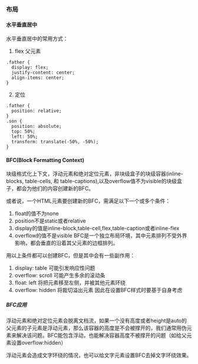 ### 布局
#### 水平垂直居中
水平垂直居中的常用方式：
1. flex
父元素
```
.father {
  display: flex;
  justify-content: center;
  align-items: center;
}
```

2. 定位
```
.father {
  position: relative;
}
.son {
  position: absolute;
  top: 50%;
  left: 50%;
  transform: translate(-50%, -50%);
}
```

#### BFC(Block Formatting Context)
块级格式化上下文，浮动元素和绝对定位元素，非块级盒子的块级容器(inline-blocks, table-cells, 和 table-captions),以及overflow值不为visible的块级盒子，都会为他们的内容创建新的BFC。

或者说，一个HTML元素要创建新的BFC，需满足以下一个或多个条件：
1. float的值不为none
2. position不是static或者relative
3. display的值是inline-block,table-cell,flex,table-caption或者inline-flex
4. overflow的值不是visible
BFC是一个独立布局环境，其中元素排列不受外界影响，都会垂直的沿着其父元素的边框排列。

用以上条件都可以创建BFC，但是其中会有一些副作用：
1. display: table 可能引发响应性问题
2. overflow: scroll 可能产生多余的滚动条
3. float: left 将把元素移至左侧，并被其他元素环绕
4. overflow: hidden 将裁切溢出元素
因此在设置BFC样式时要基于自身考虑

##### BFC应用
浮动元素和绝对定位元素会脱离文档流，如果一个没有高度或者height是auto的父元素的子元素是浮动元素，那么该容器的高度是不会被撑开的，我们通常用伪元素来解决该问题。BFC能包含浮动，也能解决容器高度不被撑开的问题（如给父元素设置overflow:hidden）

浮动元素会造成文字环绕的情况，也可以给文字元素设置BFC去掉文字环绕效果。




